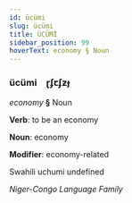 ```yaml
---
id: ücümi
slug: ücümi
title: ÜCÜMİ
sidebar_position: 99
hoverText: economy § Noun
---
```


### ücümi&emsp;<span kind="abugida">ɽʄꞇʄƶɟ</span>

*economy* **§** Noun

**Verb**: to be an economy

**Noun**: economy

**Modifier**: economy-related

Swahili uchumi undefined

*Niger-Congo Language Family*